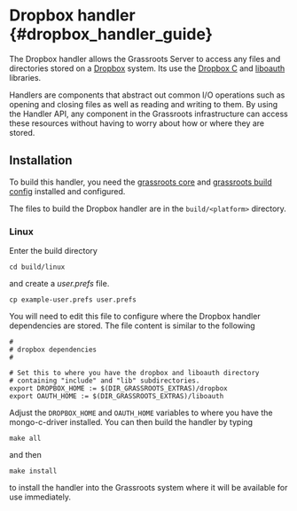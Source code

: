 ﻿# Dropbox handler {#dropbox_handler_guide}

The Dropbox handler allows the Grassroots Server to access any files and directories stored on a [Dropbox](https://www.dropbox.com) system. Its use the [Dropbox C](https://github.com/Dwii/Dropbox-C) and [liboauth](https://sourceforge.net/projects/liboauth) libraries.

Handlers are components that abstract out common I/O operations such as opening and closing files as well as reading and writing to them. By using the Handler API, any component in the Grassroots infrastructure can access these resources without having to worry about how or where they are stored.
 
## Installation

To build this handler, you need the [grassroots core](https://github.com/TGAC/grassroots-core) and [grassroots build config](https://github.com/TGAC/grassroots-build-config) installed and configured. 

The files to build the Dropbox handler are in the ```build/<platform>``` directory. 

### Linux

Enter the build directory 

```cd build/linux```

and create a *user.prefs* file.

```cp example-user.prefs user.prefs```

You will need to edit this file to configure where the Dropbox handler dependencies are stored. The file content is similar to the following

``` 
#
# dropbox dependencies
#

# Set this to where you have the dropbox and liboauth directory 
# containing "include" and "lib" subdirectories.
export DROPBOX_HOME := $(DIR_GRASSROOTS_EXTRAS)/dropbox
export OAUTH_HOME := $(DIR_GRASSROOTS_EXTRAS)/liboauth
```

Adjust the ```DROPBOX_HOME``` and ```OAUTH_HOME``` variables to where you have the mongo-c-driver installed. You can then build the handler by typing

```make all```

and then 

```make install```

to install the handler into the Grassroots system where it will be available for use immediately.

